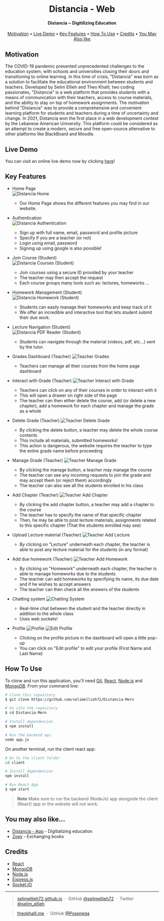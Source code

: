 <h1 align="center">
  Distancia - Web
</h1>

<h4 align="center">Distancia ~ Digitilizing Education</h4>

<p align="center">
  <a href="#motivation">Motivation</a> •
  <a href="#key-features">Live Demo</a> •
  <a href="#key-features">Key Features</a> •
  <a href="#how-to-use">How To Use</a> •
  <a href="#credits">Credits</a> •
  <a href="#you-may-also-like">You May Also like</a>
</p>

## Motivation
The COVID-19 pandemic presented unprecedented challenges to the education system, with schools and universities closing their doors and transitioning to online learning. In this time of crisis, "Distancia" was born as a solution to facilitate the educational environment between students and teachers. Developed by Selim Ellieh and Theo Khalil, two coding passionates, "Distancia" is a web platform that provides students with a means of communication with their teachers, access to course materials, and the ability to stay on top of homework assignments. The motivation behind "Distancia" was to provide a comprehensive and convenient learning platform for students and teachers during a time of uncertainty and change. In 2021, Distancia won the first place in a web development contest by the Lebanese American University. This platform could be considered as an attempt to create a modern, secure and free open-source alternative to other platforms like BlackBoard and Moodle.


## Live Demo
You can visit an online live demo now by clicking [here](https://edudistancia.herokuapp.com/)!

## Key Features
* Home Page <br/>
  ![Distancia Home](https://github.com/selimellieh72/Distantia-MERN/blob/main/preview/distancia_home.png)
  - Our Home Page shows the different features you may find in our website.

* Authentication <br/>
  ![Distancia Authentication](https://github.com/selimellieh72/Distantia-MERN/blob/main/preview/distancia_auth.png)
  - Sign up with full name, email, password and profile picture
  - Specify if you are a teacher (or not)
  - Login using email, password
  - Signing up using google is also possible!

* Join Course (Student)<br/>
  ![Distancia Courses (Student)](https://github.com/selimellieh72/Distantia-MERN/blob/main/preview/distancia_courses-student.png)
  - Join courses using a secure ID provided by your teacher
  - The teacher may then accept the request
  - Each course groups many tools such as: lectures, homeworks ...

* Homework Management (Student)<br/>
  ![Distancia Homework (Student)](https://github.com/selimellieh72/Distantia-MERN/blob/main/preview/distancia_homework-student.png)
  - Students can easily manage their homeworks and keep track of it
  - We offer an incredible and interactive tool that lets student submit their due work.

* Lecture Navigation (Student)<br/>
  ![Distancia PDF Reader (Student)](https://github.com/selimellieh72/Distantia-MERN/blob/main/preview/distancia_pd-reader(2).png)
  - Students can navigate through the material (videos, pdf, etc...) sent by the tutor.

* Grades Dashboard (Teacher)
  ![Teacher Grades](https://github.com/selimellieh72/Distantia-MERN/blob/main/preview/teacher_grades.png)
  - Teachers can manage all their courses from the home page dashboard

* Interact with Grade (Teacher)
  ![Teacher Interact with Grade](https://github.com/selimellieh72/Distantia-MERN/blob/main/preview/teacher_manage_grade.png)
  - Teachers can click on any of their courses in order to interact with it
  - This will open a drawer on right side of the page
  - The teacher can then either delete the course, add (or delete a new chapter), add a homework for each chapter and manage the grade as a whole

* Delete Grade (Teacher)
  ![Teacher Delete Grade](https://github.com/selimellieh72/Distantia-MERN/blob/main/preview/teacher_delete_grade.png)
  -  By clicking the delete button, a teacher may delete the whole course contents
  -  This include all materials, submitted homeworks!
  -  This action is dangerous, the website requires the teacher to type the entire grade name before proceeding

* Manage Grade (Teacher)
  ![Teacher Manage Grade](https://github.com/selimellieh72/Distantia-MERN/blob/main/preview/teacher_manage_grade.png)
  - By clicking the manage button, a teacher may manage the course
  - The teacher can see any incoming requests to join the grade and may accept them (or reject them) accordingly
  - The teacher can also see all the students enrolled in his class

* Add Chapter (Teacher)
  ![Teacher Add Chapter](https://github.com/selimellieh72/Distantia-MERN/blob/main/preview/teacher_add_chapter.png)
  - By clicking the add chapter button, a teacher may add a chapter to the course
  - The teacher has to specify the name of that specific chapter
  - Then, he may be able to post lecture materials, assignments related to this specific chapter (That the students enrolled may see)

* Upload Lecture material (Teacher)
  ![Teacher Add Lecture](https://github.com/selimellieh72/Distantia-MERN/blob/main/preview/teacher_add_lecture.png)
  - By clicking on "Lecture" underneath each chapter, the teacher is able to post any lecture material for the students (in any format)

* Add due homework (Teacher)
  ![Teacher Add Homework](https://github.com/selimellieh72/Distantia-MERN/blob/main/preview/teacher_add_homework.png)
  - By clicking on "Homework" underneath each chapter, the teacher is able to manage homeworks due to the students
  - The teacher can add homeworks by specifying its name, its due date and if he wishes to accept answers
  - The teacher can then check all the answers of the students

* Chatting system
  ![Chatting System](https://github.com/selimellieh72/Distantia-MERN/blob/main/preview/chatting.png)
  - Real-time chat between the student and the teacher directly in addition to the whole class
  - Uses web sockets!

* Profile
  ![Profile](https://github.com/selimellieh72/Distantia-MERN/blob/main/preview/profile.png)
  ![Edit Profile](https://github.com/selimellieh72/Distantia-MERN/blob/main/preview/edit_profile.png)
  - Clicking on the profile picture in the dashboard will open a little pop-up
  - You can click on "Edit profile" to edit your profile (First Name and Last Name)

## How To Use

To clone and run this application, you'll need [Git](https://git-scm.com), [React](https://reactjs.org), [Node.js](https://nodejs.org/en/) and [MongoDB](https://www.mongodb.com). From your command line:

```bash
# Clone this repository 
$ git clone https://github.com/selimellieh72/Distancia-Mern

# Go into the repository
$ cd Distancia-Mern

# Install dependencies
$ npm install

# Run the backend api
node app.js
````

On another terminal, run the client react app:

```bash
# Go to the client folder
cd client

# Install dependencies
npm install

# Run React App
$ npm start
```

> **Note**
> Make sure to run the backend (NodeJs) app alongside the client (React) app or the website will not work.


## You may also like...

- [Distancia - App](https://github.com/selimellieh72/DistanciaMobile) - Digitializing education
- [Zoey](https://github.com/Ghaadyy/book-app-frontend) - Exchanging books

## Credits
- [React](https://reactjs.org)
- [MongoDB](https://www.mongodb.com)
- [Node.js](https://nodejs.org/en/)
- [Express.js](https://expressjs.com/)
- [Socket.IO](https://socket.io/)


---

> [selimellieh72.github.io](https://selimellieh72.github.io) &nbsp;&middot;&nbsp;
> GitHub [@selimellieh72](https://github.com/selimellieh72) &nbsp;&middot;&nbsp;
> Twitter [@selim_ellieh](https://twitter.com/selim_ellieh)

> [theokhalil.me](https://www.theokhalil.me) &nbsp;&middot;&nbsp;
> GitHub [@Posenega](https://github.com/Posenega)

